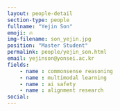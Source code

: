 ```yaml
---
layout: people-detail
section-type: people
fullname: "Yejin Son"
emoji: 🔥
img-filename: son_yejin.jpg
position: "Master Student"
permalink: people/yejin_son.html
email: yejinson@yonsei.ac.kr
fields:
    - name : commonsense reasoning
    - name : multimodal learning
    - name : ai safety
    - name : alignment research
social:
---
```

